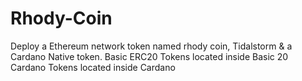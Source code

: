 # Rhody-Coin
Deploy a Ethereum network token named rhody coin, Tidalstorm & a Cardano Native token.
Basic ERC20 Tokens located inside Basic 20
Cardano Tokens located inside Cardano

